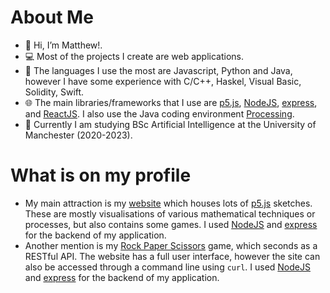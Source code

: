# About Me
- 👋 Hi, I’m Matthew!.
- 💻 Most of the projects I create are web applications.
- 🤖 The languages I use the most are Javascript, Python and Java, however I have some experience with C/C++, Haskel, Visual Basic, Solidity, Swift.
- 🌐 The main libraries/frameworks that I use are [p5.js](https://p5js.org), [NodeJS](https://nodejs.org), [express](https://expressjs.com), and [ReactJS](https://reactjs.org). I also use the Java coding environment [Processing](https://processing.org).
- 🧠 Currently I am studying BSc Artificial Intelligence at the University of Manchester (2020-2023).

# What is on my profile
- My main attraction is my [website](https://github.com/RearedCape8319/website) which houses lots of [p5.js](https://p5js.org) sketches. These are mostly visualisations of various mathematical techniques or processes, but also contains some games. I used [NodeJS](https://nodejs.org) and [express](https://expressjs.com) for the backend of my application.
- Another mention is my [Rock Paper Scissors](https://github.com/RearedCape8319/RockPaperScissors) game, which seconds as a RESTful API. The website has a full user interface, however the site can also be accessed through a command line using `curl`. I used [NodeJS](https://nodejs.org) and [express](https://expressjs.com) for the backend of my application.
